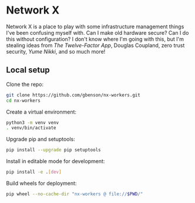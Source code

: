# Network X
Network X is a place to play with some infrastructure management
things I've been confusing myself with.  Can I make old hardware
secure?  Can I do this without configuration?  I don't know where I'm
going with this, but I'm stealing ideas from _The Twelve-Factor App_,
Douglas Coupland, zero trust security, _Yume Nikki_, and so much more!

## Local setup
Clone the repo:
```sh
git clone https://github.com/gbenson/nx-workers.git
cd nx-workers
```
Create a virtual environment:
```sh
python3 -m venv venv
. venv/bin/activate
```
Upgrade pip and setuptools:
```sh
pip install --upgrade pip setuptools
```
Install in editable mode for development:
```sh
pip install -e .[dev]
```
Build wheels for deployment:
```sh
pip wheel --no-cache-dir "nx-workers @ file://$PWD/"
```

